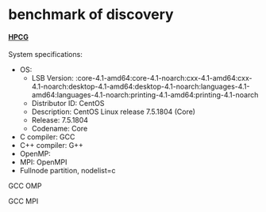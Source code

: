 # benchmark of discovery

#### [HPCG](https://github.com/hpcg-benchmark/hpcg/)

System specifications:
  - OS: 
    - LSB Version:	:core-4.1-amd64:core-4.1-noarch:cxx-4.1-amd64:cxx-4.1-noarch:desktop-4.1-amd64:desktop-4.1-noarch:languages-4.1-amd64:languages-4.1-noarch:printing-4.1-amd64:printing-4.1-noarch
    - Distributor ID:	CentOS
    - Description:	CentOS Linux release 7.5.1804 (Core) 
    - Release:	7.5.1804
    - Codename:	Core
  - C compiler: GCC 
  - C++ compiler: G++ 
  - OpenMP: 
  - MPI: OpenMPI
  - Fullnode partition, nodelist=c

GCC OMP

GCC MPI
